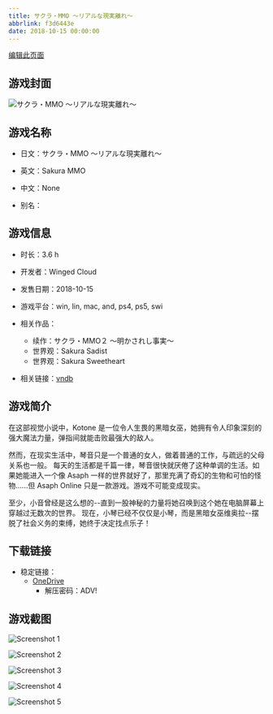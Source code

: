 ```yaml
---
title: サクラ・MMO ～リアルな現実離れ～
abbrlink: f3d6443e
date: 2018-10-15 00:00:00
---
```

[编辑此页面](https://github.com/ACG-3/ADV3-source/blob/main/source/_posts/games/%E3%82%B5%E3%82%AF%E3%83%A9%E3%83%BBMMO%20%EF%BD%9E%E3%83%AA%E3%82%A2%E3%83%AB%E3%81%AA%E7%8F%BE%E5%AE%9F%E9%9B%A2%E3%82%8C%EF%BD%9E.md)

## 游戏封面

![サクラ・MMO ～リアルな現実離れ～](https://pan.timero.xyz/onedrive/img_lib_001/%E3%82%B5%E3%82%AF%E3%83%A9%E3%83%BBMMO%20%EF%BD%9E%E3%83%AA%E3%82%A2%E3%83%AB%E3%81%AA%E7%8F%BE%E5%AE%9F%E9%9B%A2%E3%82%8C%EF%BD%9E_cover.avif)


## 游戏名称

- 日文：サクラ・MMO ～リアルな現実離れ～
- 英文：Sakura MMO
- 中文：None

- 别名：


## 游戏信息

- 时长：3.6 h
- 开发者：Winged Cloud
- 发售日期：2018-10-15
- 游戏平台：win, lin, mac, and, ps4, ps5, swi
- 相关作品：
   - 续作：サクラ・MMO２ ～明かされし事実～
   - 世界观：Sakura Sadist
   - 世界观：Sakura Sweetheart

- 相关链接：[vndb](https://vndb.org/v24467)


## 游戏简介

在这部视觉小说中，Kotone 是一位令人生畏的黑暗女巫，她拥有令人印象深刻的强大魔法力量，弹指间就能击败最强大的敌人。

然而，在现实生活中，琴音只是一个普通的女人，做着普通的工作，与疏远的父母关系也一般。
每天的生活都是千篇一律，琴音很快就厌倦了这种单调的生活。如果她能进入一个像 Asaph 一样的世界就好了，那里充满了奇幻的生物和可怕的怪物......但 Asaph Online 只是一款游戏。游戏不可能变成现实。

至少，小音曾经是这么想的--直到一股神秘的力量将她召唤到这个她在电脑屏幕上穿越过无数次的世界。
现在，小琴已经不仅仅是小琴，而是黑暗女巫维奥拉--摆脱了社会义务的束缚，她终于决定找点乐子！




## 下载链接

- 稳定链接：
    - [OneDrive](https://pan.timero.xyz/onedrive/adv_lib_001/%E3%82%B5%E3%82%AF%E3%83%A9%E3%83%BBMMO%20%EF%BD%9E%E3%83%AA%E3%82%A2%E3%83%AB%E3%81%AA%E7%8F%BE%E5%AE%9F%E9%9B%A2%E3%82%8C%EF%BD%9E)
        - 解压密码：ADV!



## 游戏截图


![Screenshot 1](https://pan.timero.xyz/onedrive/img_lib_001/%E3%82%B5%E3%82%AF%E3%83%A9%E3%83%BBMMO%20%EF%BD%9E%E3%83%AA%E3%82%A2%E3%83%AB%E3%81%AA%E7%8F%BE%E5%AE%9F%E9%9B%A2%E3%82%8C%EF%BD%9E_Screenshot_1.avif)

![Screenshot 2](https://pan.timero.xyz/onedrive/img_lib_001/%E3%82%B5%E3%82%AF%E3%83%A9%E3%83%BBMMO%20%EF%BD%9E%E3%83%AA%E3%82%A2%E3%83%AB%E3%81%AA%E7%8F%BE%E5%AE%9F%E9%9B%A2%E3%82%8C%EF%BD%9E_Screenshot_2.avif)

![Screenshot 3](https://pan.timero.xyz/onedrive/img_lib_001/%E3%82%B5%E3%82%AF%E3%83%A9%E3%83%BBMMO%20%EF%BD%9E%E3%83%AA%E3%82%A2%E3%83%AB%E3%81%AA%E7%8F%BE%E5%AE%9F%E9%9B%A2%E3%82%8C%EF%BD%9E_Screenshot_3.avif)

![Screenshot 4](https://pan.timero.xyz/onedrive/img_lib_001/%E3%82%B5%E3%82%AF%E3%83%A9%E3%83%BBMMO%20%EF%BD%9E%E3%83%AA%E3%82%A2%E3%83%AB%E3%81%AA%E7%8F%BE%E5%AE%9F%E9%9B%A2%E3%82%8C%EF%BD%9E_Screenshot_4.avif)

![Screenshot 5](https://pan.timero.xyz/onedrive/img_lib_001/%E3%82%B5%E3%82%AF%E3%83%A9%E3%83%BBMMO%20%EF%BD%9E%E3%83%AA%E3%82%A2%E3%83%AB%E3%81%AA%E7%8F%BE%E5%AE%9F%E9%9B%A2%E3%82%8C%EF%BD%9E_Screenshot_5.avif)


